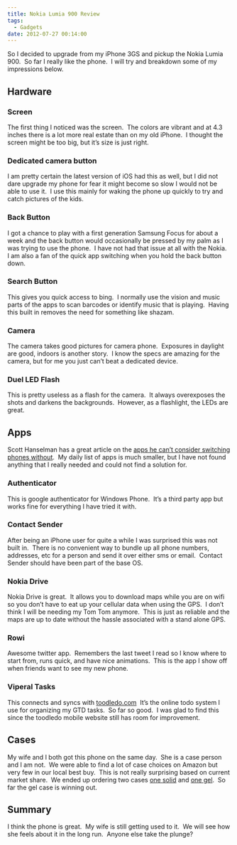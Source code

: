 ```yaml
---
title: Nokia Lumia 900 Review
tags:
  - Gadgets
date: 2012-07-27 00:14:00
---
```


So I decided to upgrade from my iPhone 3GS and pickup the Nokia Lumia 900.&nbsp; So far I really like the phone.&nbsp; I will try and breakdown some of my impressions below.

## Hardware

### Screen

The first thing I noticed was the screen.&nbsp; The colors are vibrant and at 4.3 inches there is a lot more real estate than on my old iPhone.&nbsp; I thought the screen might be too big, but it&rsquo;s size is just right.&nbsp;

### Dedicated camera button

I am pretty certain the latest version of iOS had this as well, but I did not dare upgrade my phone for fear it might become so slow I would not be able to use it.&nbsp; I use this mainly for waking the phone up quickly to try and catch pictures of the kids.&nbsp;

### Back Button

I got a chance to play with a first generation Samsung Focus for about a week and the back button would occasionally be pressed by my palm as I was trying to use the phone.&nbsp; I have not had that issue at all with the Nokia.&nbsp; I am also a fan of the quick app switching when you hold the back button down.

### Search Button

This gives you quick access to bing.&nbsp; I normally use the vision and music parts of the apps to scan barcodes or identify music that is playing.&nbsp; Having this built in removes the need for something like shazam.&nbsp;

### Camera

The camera takes good pictures for camera phone.&nbsp; Exposures in daylight are good, indoors is another story.&nbsp; I know the specs are amazing for the camera, but for me you just can&rsquo;t beat a dedicated device.

### Duel LED Flash

This is pretty useless as a flash for the camera.&nbsp; It always overexposes the shots and darkens the backgrounds.&nbsp; However, as a flashlight, the LEDs are great.&nbsp;

## Apps

Scott Hanselman has a great article on the [apps he can&rsquo;t consider switching phones without](http://www.hanselman.com/blog/ICantEvenThinkAboutSwitchingPhonesWithoutTheseAppsWindowsPhone7ANokiaLumia800AndTheEssentialApps.aspx).&nbsp; My daily list of apps is much smaller, but I have not found anything that I really needed and could not find a solution for.&nbsp;

### Authenticator

This is google authenticator for Windows Phone.&nbsp; It&rsquo;s a third party app but works fine for everything I have tried it with.&nbsp;

### Contact Sender

After being an iPhone user for quite a while I was surprised this was not built in.&nbsp; There is no convenient way to bundle up all phone numbers, addresses, etc for a person and send it over either sms or email.&nbsp; Contact Sender should have been part of the base OS.

### Nokia Drive

Nokia Drive is great.&nbsp; It allows you to download maps while you are on wifi so you don&rsquo;t have to eat up your cellular data when using the GPS.&nbsp; I don&rsquo;t think I will be needing my Tom Tom anymore.&nbsp; This is just as reliable and the maps are up to date without the hassle associated with a stand alone GPS.&nbsp;

### Rowi

Awesome twitter app.&nbsp; Remembers the last tweet I read so I know where to start from, runs quick, and have nice animations.&nbsp; This is the app I show off when friends want to see my new phone.&nbsp;

### Viperal Tasks

This connects and syncs with [toodledo.com](http://www.toodledo.com)&nbsp; It&rsquo;s the online todo system I use for organizing my GTD tasks.&nbsp; So far so good.&nbsp; I was glad to find this since the toodledo mobile website still has room for improvement.

## Cases

My wife and I both got this phone on the same day.&nbsp; She is a case person and I am not.&nbsp; We were able to find a lot of case choices on Amazon but very few in our local best buy.&nbsp; This is not really surprising based on current market share.&nbsp; We ended up ordering two cases [one solid](http://www.amazon.com/gp/product/B0076370ZW/) and [one gel](http://www.amazon.com/gp/product/B007634U8M/).&nbsp; So far the gel case is winning out.&nbsp;

## Summary

I think the phone is great.&nbsp; My wife is still getting used to it.&nbsp; We will see how she feels about it in the long run.&nbsp; Anyone else take the plunge?